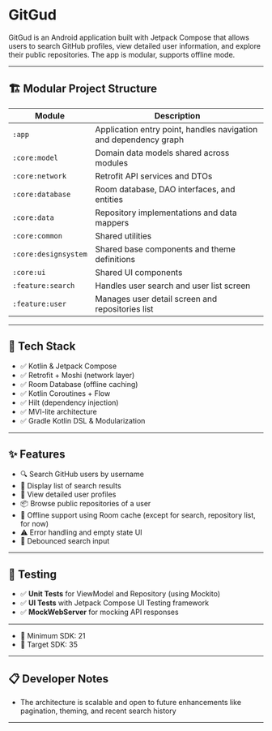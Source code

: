 # GitGud

GitGud is an Android application built with Jetpack Compose that allows users to search GitHub profiles, view detailed user information, and explore their public repositories. The app is modular, supports offline mode.

---

## 🏗️ Modular Project Structure

| Module                | Description                                      |
|-----------------------|--------------------------------------------------|
| `:app`                | Application entry point, handles navigation and dependency graph |
| `:core:model`         | Domain data models shared across modules         |
| `:core:network`       | Retrofit API services and DTOs                   |
| `:core:database`      | Room database, DAO interfaces, and entities      |
| `:core:data`          | Repository implementations and data mappers      |
| `:core:common`        | Shared utilities                                 |
| `:core:designsystem`  | Shared base components and theme definitions     |
| `:core:ui`            | Shared UI components                             |
| `:feature:search`     | Handles user search and user list screen         |
| `:feature:user`       | Manages user detail screen and repositories list |

---

## 🚀 Tech Stack

- ✅ Kotlin & Jetpack Compose
- ✅ Retrofit + Moshi (network layer)
- ✅ Room Database (offline caching)
- ✅ Kotlin Coroutines + Flow
- ✅ Hilt (dependency injection)
- ✅ MVI-lite architecture
- ✅ Gradle Kotlin DSL & Modularization

---

## ✨ Features

- 🔍 Search GitHub users by username
- 📄 Display list of search results
- 👤 View detailed user profiles
- 📦 Browse public repositories of a user
- 📶 Offline support using Room cache (except for search, repository list, for now)
- ⚠️ Error handling and empty state UI
- 🔁 Debounced search input

---

## 🧪 Testing

- ✅ **Unit Tests** for ViewModel and Repository (using Mockito)
- ✅ **UI Tests** with Jetpack Compose UI Testing framework
- ✅ **MockWebServer** for mocking API responses

---

- 📌 Minimum SDK: 21
- 🎯 Target SDK: 35

---

## 📋 Developer Notes
- The architecture is scalable and open to future enhancements like pagination, theming, and recent search history

---
